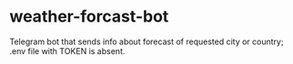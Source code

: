 # weather-forcast-bot
Telegram bot that sends info about forecast of requested city or country; .env file with TOKEN is absent.
